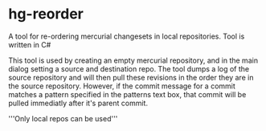 # hg-reorder
A tool for re-ordering mercurial changesets in local repositories.  Tool is written in C#

This tool is used by creating an empty mercurial repository, and in the main dialog setting a source and destination repo.  The tool dumps a log of the source repository and will then pull these revisions in the order they are in the source repository.  However, if the commit message for a commit matches a pattern specified in the patterns text box, that commit will be pulled immediatly after it's parent commit.

'''Only local repos can be used'''
